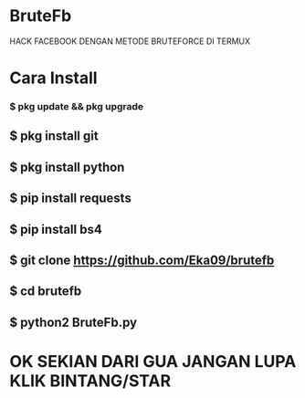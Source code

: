 # BruteFb
HACK FACEBOOK DENGAN METODE BRUTEFORCE DI TERMUX
# Cara Install
### $ pkg update && pkg upgrade
## $ pkg install git
## $ pkg install python
## $ pip install requests
## $ pip install bs4
## $ git clone https://github.com/Eka09/brutefb
## $ cd brutefb
## $ python2 BruteFb.py
# OK SEKIAN DARI GUA JANGAN LUPA KLIK BINTANG/STAR
